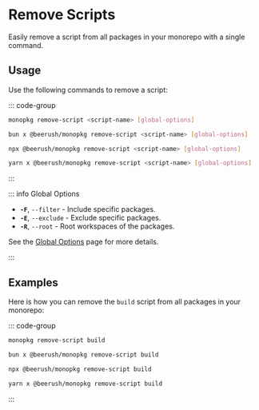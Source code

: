 # Remove Scripts

Easily remove a script from all packages in your monorepo with a single command.

## Usage

Use the following commands to remove a script:

::: code-group

```bash [Global]
monopkg remove-script <script-name> [global-options]
```

```bash [Bun]
bun x @beerush/monopkg remove-script <script-name> [global-options]
```

```bash [NPM]
npx @beerush/monopkg remove-script <script-name> [global-options]
```

```bash [Yarn]
yarn x @beerush/monopkg remove-script <script-name> [global-options]
```

:::

::: info Global Options

- **`-F`**, `--filter` - Include specific packages.
- **`-E`**, `--exclude` - Exclude specific packages.
- **`-R`**, `--root` - Root workspaces of the packages.

See the [Global Options](../guides/usage#global-options) page for more details.

:::

## Examples

Here is how you can remove the `build` script from all packages in your monorepo:

::: code-group

```bash [Global]
monopkg remove-script build
```

```bash [Bun]
bun x @beerush/monopkg remove-script build
```

```bash [NPM]
npx @beerush/monopkg remove-script build
```

```bash [Yarn]
yarn x @beerush/monopkg remove-script build
```

:::
